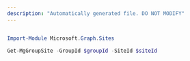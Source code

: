 ```yaml
---
description: "Automatically generated file. DO NOT MODIFY"
---
```


```powershell

Import-Module Microsoft.Graph.Sites

Get-MgGroupSite -GroupId $groupId -SiteId $siteId

```